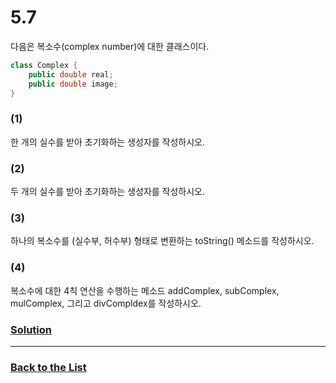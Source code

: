 # 5.7

다음은 복소수(complex number)에 대한 클래스이다.

```java
class Complex {
    public double real;
    public double image;
}
```

### (1)
한 개의 실수를 받아 초기화하는 생성자를 작성하시오.

### (2)
두 개의 실수를 받아 초기화하는 생성자를 작성하시오.

### (3)
하나의 복소수를 (실수부, 허수부) 형태로 변환하는 toString() 메소드를 작성하시오.

### (4)
복소수에 대한 4칙 연산을 수행하는 메소드 addComplex, subComplex, mulComplex, 그리고 divCompldex를 작성하시오.

### [**Solution**](../Solutions/5.7.md)

___

### [**Back to the List**](../#list-of-problems)
